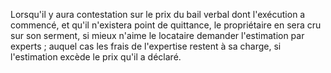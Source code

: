   
 Lorsqu'il y aura contestation sur le prix du bail verbal dont l'exécution a commencé, et qu'il n'existera point de quittance, le propriétaire en sera cru sur son serment, si mieux n'aime le locataire demander l'estimation par experts ; auquel cas les frais de l'expertise restent à sa charge, si l'estimation excède le prix qu'il a déclaré.  

  
